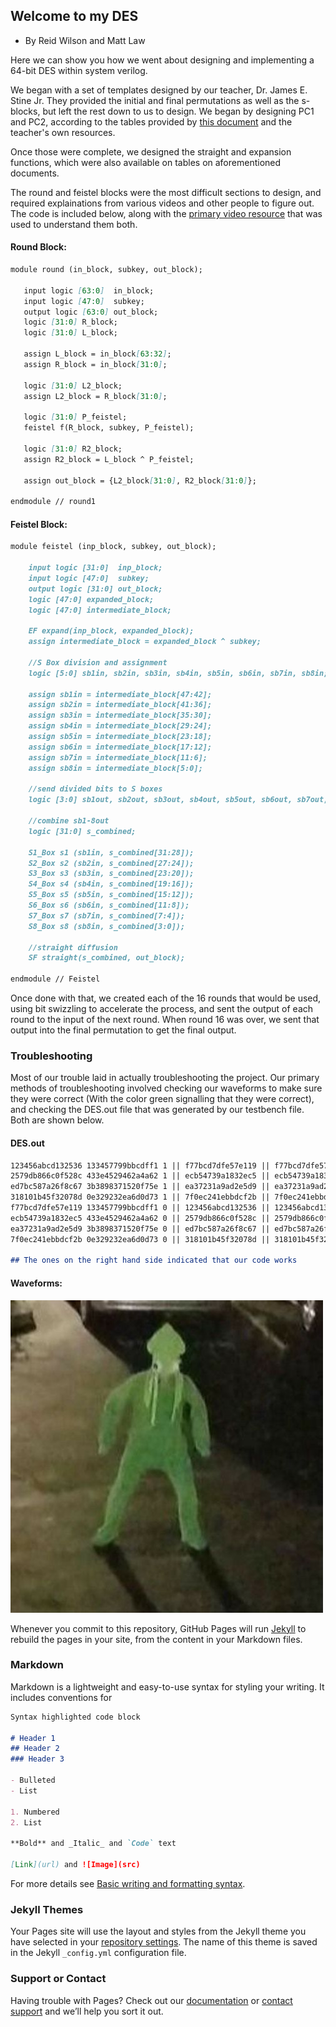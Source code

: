 ## Welcome to my DES
- By Reid Wilson and Matt Law

Here we can show you how we went about designing and implementing a 64-bit DES within system verilog.

We began with a set of templates designed by our teacher, Dr. James E. Stine Jr.  They provided the initial and final permutations as well as the s-blocks, but left the rest down to us to design.  We began by designing PC1 and PC2, according to the tables provided by [this document](https://page.math.tu-berlin.de/~kant/teaching/hess/krypto-ws2006/des.htm) and the teacher's own resources.

Once those were complete, we designed the straight and expansion functions, which were also available on tables on aforementioned documents.

The round and feistel blocks were the most difficult sections to design, and required explainations from various videos and other people to figure out.  The code is included below, along with the [primary video resource](https://www.youtube.com/watch?v=Sy0sXa73PZA) that was used to understand them both.

#### Round Block:
```markdown
module round (in_block, subkey, out_block);

   input logic [63:0]  in_block;
   input logic [47:0]  subkey;
   output logic [63:0] out_block;
   logic [31:0] R_block;
   logic [31:0] L_block;
   
   assign L_block = in_block[63:32];
   assign R_block = in_block[31:0];
   
   logic [31:0] L2_block;
   assign L2_block = R_block[31:0];
   
   logic [31:0] P_feistel;
   feistel f(R_block, subkey, P_feistel);
   
   logic [31:0] R2_block;
   assign R2_block = L_block ^ P_feistel;
   
   assign out_block = {L2_block[31:0], R2_block[31:0]};
 
endmodule // round1
```

#### Feistel Block:
```markdown
module feistel (inp_block, subkey, out_block);

	input logic [31:0]  inp_block;
	input logic [47:0]  subkey;
	output logic [31:0] out_block;
	logic [47:0] expanded_block;
	logic [47:0] intermediate_block;

	EF expand(inp_block, expanded_block);
	assign intermediate_block = expanded_block ^ subkey;

	//S Box division and assignment
	logic [5:0] sb1in, sb2in, sb3in, sb4in, sb5in, sb6in, sb7in, sb8in;

	assign sb1in = intermediate_block[47:42];
	assign sb2in = intermediate_block[41:36];
	assign sb3in = intermediate_block[35:30];
	assign sb4in = intermediate_block[29:24];
	assign sb5in = intermediate_block[23:18];
	assign sb6in = intermediate_block[17:12];
	assign sb7in = intermediate_block[11:6];
	assign sb8in = intermediate_block[5:0];

	//send divided bits to S boxes
	logic [3:0] sb1out, sb2out, sb3out, sb4out, sb5out, sb6out, sb7out, sb8out;

	//combine sb1-8out
	logic [31:0] s_combined;

	S1_Box s1 (sb1in, s_combined[31:28]);
	S2_Box s2 (sb2in, s_combined[27:24]);
	S3_Box s3 (sb3in, s_combined[23:20]);
	S4_Box s4 (sb4in, s_combined[19:16]);
	S5_Box s5 (sb5in, s_combined[15:12]);
	S6_Box s6 (sb6in, s_combined[11:8]);
	S7_Box s7 (sb7in, s_combined[7:4]);
	S8_Box s8 (sb8in, s_combined[3:0]);

	//straight diffusion
	SF straight(s_combined, out_block);

endmodule // Feistel
```
Once done with that, we created each of the 16 rounds that would be used, using bit swizzling to accelerate the process, and sent the output of each round to the input of the next round.  When round 16 was over, we sent that output into the final permutation to get the final output.

### Troubleshooting

Most of our trouble laid in actually troubleshooting the project.  Our primary methods of troubleshooting involved checking our waveforms to make sure they were correct (With the color green signalling that they were correct), and checking the DES.out file that was generated by our testbench file.  Both are shown below.

#### DES.out
```markdown
123456abcd132536 133457799bbcdff1 1 || f77bcd7dfe57e119 || f77bcd7dfe57e119 1
2579db866c0f528c 433e4529462a4a62 1 || ecb54739a1832ec5 || ecb54739a1832ec5 1
ed7bc587a26f8c67 3b3898371520f75e 1 || ea37231a9ad2e5d9 || ea37231a9ad2e5d9 1
318101b45f32078d 0e329232ea6d0d73 1 || 7f0ec241ebbdcf2b || 7f0ec241ebbdcf2b 1
f77bcd7dfe57e119 133457799bbcdff1 0 || 123456abcd132536 || 123456abcd132536 1
ecb54739a1832ec5 433e4529462a4a62 0 || 2579db866c0f528c || 2579db866c0f528c 1
ea37231a9ad2e5d9 3b3898371520f75e 0 || ed7bc587a26f8c67 || ed7bc587a26f8c67 1
7f0ec241ebbdcf2b 0e329232ea6d0d73 0 || 318101b45f32078d || 318101b45f32078d 1

## The ones on the right hand side indicated that our code works
```

#### Waveforms:
![Image](Important.jpg)


Whenever you commit to this repository, GitHub Pages will run [Jekyll](https://jekyllrb.com/) to rebuild the pages in your site, from the content in your Markdown files.

### Markdown

Markdown is a lightweight and easy-to-use syntax for styling your writing. It includes conventions for

```markdown
Syntax highlighted code block

# Header 1
## Header 2
### Header 3

- Bulleted
- List

1. Numbered
2. List

**Bold** and _Italic_ and `Code` text

[Link](url) and ![Image](src)
```

For more details see [Basic writing and formatting syntax](https://docs.github.com/en/github/writing-on-github/getting-started-with-writing-and-formatting-on-github/basic-writing-and-formatting-syntax).

### Jekyll Themes

Your Pages site will use the layout and styles from the Jekyll theme you have selected in your [repository settings](https://github.com/DragonPrime10/DES/settings/pages). The name of this theme is saved in the Jekyll `_config.yml` configuration file.

### Support or Contact

Having trouble with Pages? Check out our [documentation](https://docs.github.com/categories/github-pages-basics/) or [contact support](https://support.github.com/contact) and we’ll help you sort it out.
